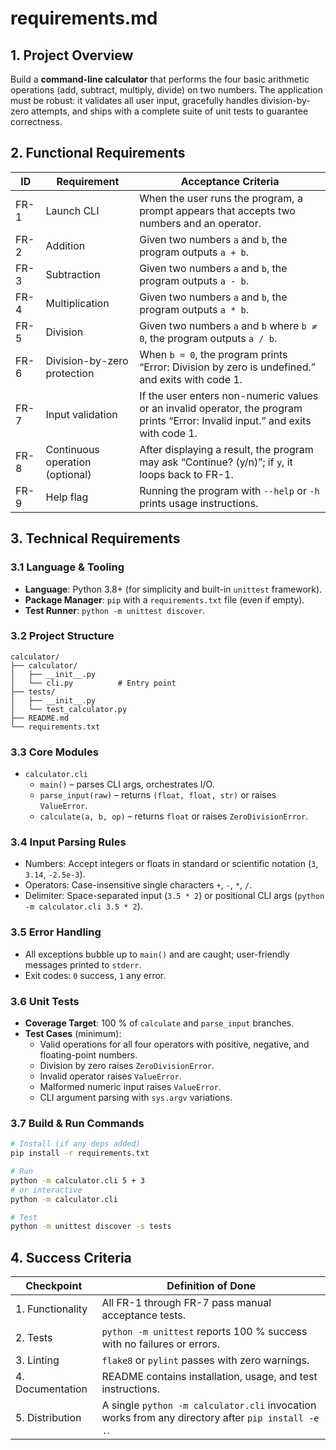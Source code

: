 # requirements.md

## 1. Project Overview
Build a **command-line calculator** that performs the four basic arithmetic operations (add, subtract, multiply, divide) on two numbers. The application must be robust: it validates all user input, gracefully handles division-by-zero attempts, and ships with a complete suite of unit tests to guarantee correctness.

## 2. Functional Requirements

| ID | Requirement | Acceptance Criteria |
|---|---|---|
| FR-1 | Launch CLI | When the user runs the program, a prompt appears that accepts two numbers and an operator. |
| FR-2 | Addition | Given two numbers `a` and `b`, the program outputs `a + b`. |
| FR-3 | Subtraction | Given two numbers `a` and `b`, the program outputs `a - b`. |
| FR-4 | Multiplication | Given two numbers `a` and `b`, the program outputs `a * b`. |
| FR-5 | Division | Given two numbers `a` and `b` where `b ≠ 0`, the program outputs `a / b`. |
| FR-6 | Division-by-zero protection | When `b = 0`, the program prints “Error: Division by zero is undefined.” and exits with code 1. |
| FR-7 | Input validation | If the user enters non-numeric values or an invalid operator, the program prints “Error: Invalid input.” and exits with code 1. |
| FR-8 | Continuous operation (optional) | After displaying a result, the program may ask “Continue? (y/n)”; if `y`, it loops back to FR-1. |
| FR-9 | Help flag | Running the program with `--help` or `-h` prints usage instructions. |

## 3. Technical Requirements

### 3.1 Language & Tooling
- **Language**: Python 3.8+ (for simplicity and built-in `unittest` framework).  
- **Package Manager**: `pip` with a `requirements.txt` file (even if empty).  
- **Test Runner**: `python -m unittest discover`.

### 3.2 Project Structure
```
calculator/
├── calculator/
│   ├── __init__.py
│   └── cli.py          # Entry point
├── tests/
│   ├── __init__.py
│   └── test_calculator.py
├── README.md
└── requirements.txt
```

### 3.3 Core Modules
- `calculator.cli`  
  - `main()` – parses CLI args, orchestrates I/O.  
  - `parse_input(raw)` – returns `(float, float, str)` or raises `ValueError`.  
  - `calculate(a, b, op)` – returns `float` or raises `ZeroDivisionError`.

### 3.4 Input Parsing Rules
- Numbers: Accept integers or floats in standard or scientific notation (`3`, `3.14`, `-2.5e-3`).  
- Operators: Case-insensitive single characters `+`, `-`, `*`, `/`.  
- Delimiter: Space-separated input (`3.5 * 2`) or positional CLI args (`python -m calculator.cli 3.5 * 2`).

### 3.5 Error Handling
- All exceptions bubble up to `main()` and are caught; user-friendly messages printed to `stderr`.  
- Exit codes: `0` success, `1` any error.

### 3.6 Unit Tests
- **Coverage Target**: 100 % of `calculate` and `parse_input` branches.  
- **Test Cases** (minimum):
  - Valid operations for all four operators with positive, negative, and floating-point numbers.  
  - Division by zero raises `ZeroDivisionError`.  
  - Invalid operator raises `ValueError`.  
  - Malformed numeric input raises `ValueError`.  
  - CLI argument parsing with `sys.argv` variations.

### 3.7 Build & Run Commands
```bash
# Install (if any deps added)
pip install -r requirements.txt

# Run
python -m calculator.cli 5 + 3
# or interactive
python -m calculator.cli

# Test
python -m unittest discover -s tests
```

## 4. Success Criteria

| Checkpoint | Definition of Done |
|---|---|
| 1. Functionality | All FR-1 through FR-7 pass manual acceptance tests. |
| 2. Tests | `python -m unittest` reports 100 % success with no failures or errors. |
| 3. Linting | `flake8` or `pylint` passes with zero warnings. |
| 4. Documentation | README contains installation, usage, and test instructions. |
| 5. Distribution | A single `python -m calculator.cli` invocation works from any directory after `pip install -e .`.